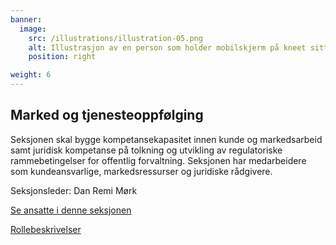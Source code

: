 ```yaml
---
banner:
  image:
    src: /illustrations/illustration-05.png
    alt: Illustrasjon av en person som holder mobilskjerm på kneet sitt
    position: right

weight: 6
---
```


## Marked og tjeneste­oppfølging

Seksjonen skal bygge kompetansekapasitet innen kunde og markedsarbeid samt juridisk kompetanse på tolkning og utvikling av regulatoriske rammebetingelser for offentlig forvaltning.
Seksjonen har medarbeidere som kundeansvarlige, markedsressurser og juridiske rådgivere.

Seksjonsleder: Dan Remi Mørk

[Se ansatte i denne seksjonen](https://digdir.sharepoint.com/SitePages/Brukeropple.aspx)

[Rollebeskrivelser](https://digdir.sharepoint.com/:f:/r/sites/DigdirDGT/Delte%20dokumenter/Rollebeskrivelser,%20nye,%20Arbeidsomr%C3%A5de/Arbeidsdokumenter%20og%20utg%C3%A5tte%20rollebeskrivelser/Utvikling/Nye%20roller?csf=1&web=1&e=BiZIgE)
